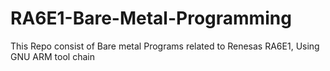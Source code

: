 # RA6E1-Bare-Metal-Programming
This Repo consist of Bare metal Programs related to Renesas RA6E1, Using GNU ARM tool chain
